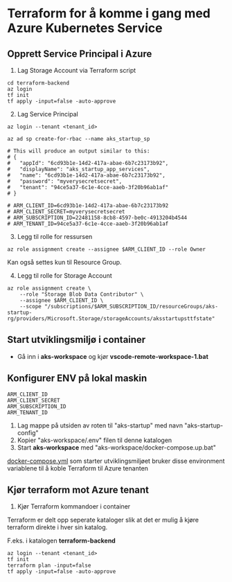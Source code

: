 # Terraform for å komme i gang med Azure Kubernetes Service #

## Opprett Service Principal i Azure ##

1. Lag Storage Account via Terraform script

```
cd terraform-backend
az login
tf init
tf apply -input=false -auto-approve
```

2. Lag Service Principal

```
az login --tenant <tenant_id>

az ad sp create-for-rbac --name aks_startup_sp

# This will produce an output similar to this:
# {
#   "appId": "6cd93b1e-14d2-417a-abae-6b7c23173b92",
#   "displayName": "aks_startup_app_services",
#   "name": "6cd93b1e-14d2-417a-abae-6b7c23173b92",
#   "password": "myverysecretsecret",
#   "tenant": "94ce5a37-6c1e-4cce-aaeb-3f20b96ab1af"
# }

# ARM_CLIENT_ID=6cd93b1e-14d2-417a-abae-6b7c23173b92
# ARM_CLIENT_SECRET=myverysecretsecret
# ARM_SUBSCRIPTION_ID=22481158-8cb8-4597-be0c-4913204b4544
# ARM_TENANT_ID=94ce5a37-6c1e-4cce-aaeb-3f20b96ab1af

```

3. Legg til rolle for ressursen

```
az role assignment create --assignee $ARM_CLIENT_ID --role Owner
```

Kan også settes kun til Resource Group.

4. Legg til rolle for Storage Account

```
az role assignment create \
    --role "Storage Blob Data Contributor" \
    --assignee $ARM_CLIENT_ID \
    --scope "/subscriptions/$ARM_SUBSCRIPTION_ID/resourceGroups/aks-startup-rg/providers/Microsoft.Storage/storageAccounts/aksstartupsttfstate"
```



## Start utviklingsmiljø i container ##

- Gå inn i **aks-workspace** og kjør **vscode-remote-workspace-1.bat**



## Konfigurer ENV på lokal maskin

```
ARM_CLIENT_ID
ARM_CLIENT_SECRET
ARM_SUBSCRIPTION_ID
ARM_TENANT_ID
```

1. Lag mappe på utsiden av roten til "aks-startup" med navn "aks-startup-config"
2. Kopier "aks-workspace/.env" filen til denne katalogen
3. Start **aks-workspace** med "aks-workspace/docker-compose.up.bat"

[docker-compose.yml](aks-workspace\docker-compose.yml) som starter utviklingsmiljøet bruker disse environment variablene til å koble Terraform til Azure tenanten



## Kjør terraform mot Azure tenant ##

1. Kjør Terraform kommandoer i container

Terraform er delt opp seperate kataloger slik at det er mulig å kjøre terraform direkte i hver sin katalog.

F.eks. i katalogen **terraform-backend**

```
az login --tenant <tenant_id>
tf init
terraform plan -input=false
tf apply -input=false -auto-approve
```
